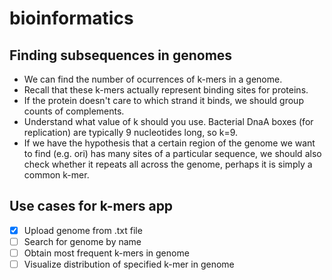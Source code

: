 # bioinformatics

## Finding subsequences in genomes
- We can find the number of ocurrences of k-mers in a genome.
- Recall that these k-mers actually represent binding sites for proteins.
- If the protein doesn't care to which strand it binds, we should group counts of complements.
- Understand what value of k should you use. Bacterial DnaA boxes (for replication) are typically 9 nucleotides long, so k=9.
- If we have the hypothesis that a certain region of the genome we want to find (e.g. ori) has many sites of a particular sequence, we should also check whether it repeats all across the genome, perhaps it is simply a common k-mer.

## Use cases for k-mers app
- [x] Upload genome from .txt file
- [ ] Search for genome by name
- [ ] Obtain most frequent k-mers in genome
- [ ] Visualize distribution of specified k-mer in genome